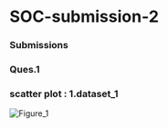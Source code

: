 # SOC-submission-2
### Submissions
### Ques.1
### scatter plot : 1.dataset_1
![Figure_1](https://github.com/Void097/SOC-submission-2/assets/125971284/588f23fe-dbbf-4670-b321-14e5e6c4483c)
